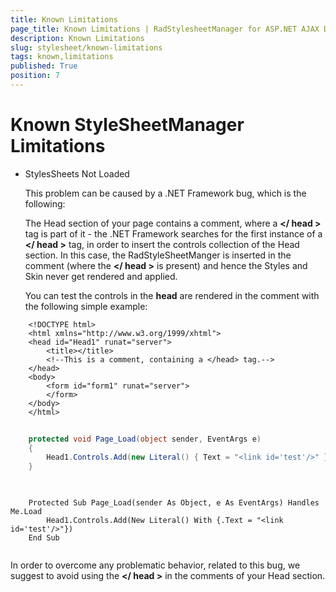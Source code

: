 ```yaml
---
title: Known Limitations
page_title: Known Limitations | RadStylesheetManager for ASP.NET AJAX Documentation
description: Known Limitations
slug: stylesheet/known-limitations
tags: known,limitations
published: True
position: 7
---
```



# Known StyleSheetManager Limitations


* StylesSheets Not Loaded

	This problem can be caused by a .NET Framework bug, which is the following:
		
	The Head section of your page contains a comment, where a **</ head >** tag is part of it - the .NET Framework searches for the first instance of a **</ head >** tag,
	in order to insert the controls collection of the Head section. In this case, the RadStyleSheetManger is inserted in the comment (where the **</ head >** is present) and hence
	the Styles and Skin never get rendered and applied.
	
	You can test the controls in the **head** are rendered in the comment with the following simple example:

````ASPNET
	<!DOCTYPE html>
	<html xmlns="http://www.w3.org/1999/xhtml">
	<head id="Head1" runat="server">
		<title></title>
		<!--This is a comment, containing a </head> tag.-->
	</head>
	<body>
		<form id="form1" runat="server">
		</form>
	</body>
	</html>
````
		
````C#
		
	protected void Page_Load(object sender, EventArgs e)
	{
		Head1.Controls.Add(new Literal() { Text = "<link id='test'/>" });
	}
		
````
````VB.NET
			
	Protected Sub Page_Load(sender As Object, e As EventArgs) Handles Me.Load
		Head1.Controls.Add(New Literal() With {.Text = "<link id='test'/>"})
	End Sub
		
````

In order to overcome any problematic behavior, related to this bug, we suggest to avoid using the **</ head >** in the comments of your Head section.
	